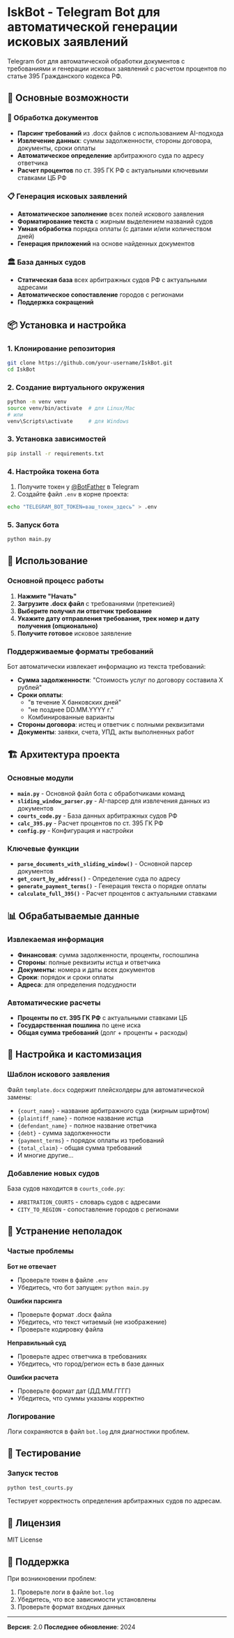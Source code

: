 # IskBot - Telegram Bot для автоматической генерации исковых заявлений

Telegram бот для автоматической обработки документов с требованиями и генерации исковых заявлений с расчетом процентов по статье 395 Гражданского кодекса РФ.

## 🚀 Основные возможности

### 📄 Обработка документов
- **Парсинг требований** из .docx файлов с использованием AI-подхода
- **Извлечение данных**: суммы задолженности, стороны договора, документы, сроки оплаты
- **Автоматическое определение** арбитражного суда по адресу ответчика
- **Расчет процентов** по ст. 395 ГК РФ с актуальными ключевыми ставками ЦБ РФ

### 📋 Генерация исковых заявлений
- **Автоматическое заполнение** всех полей искового заявления
- **Форматирование текста** с жирным выделением названий судов
- **Умная обработка** порядка оплаты (с датами и/или количеством дней)
- **Генерация приложений** на основе найденных документов

### 🏛️ База данных судов
- **Статическая база** всех арбитражных судов РФ с актуальными адресами
- **Автоматическое сопоставление** городов с регионами
- **Поддержка сокращений**

## 📦 Установка и настройка

### 1. Клонирование репозитория
```bash
git clone https://github.com/your-username/IskBot.git
cd IskBot
```

### 2. Создание виртуального окружения
```bash
python -m venv venv
source venv/bin/activate  # для Linux/Mac
# или
venv\Scripts\activate     # для Windows
```

### 3. Установка зависимостей
```bash
pip install -r requirements.txt
```

### 4. Настройка токена бота
1. Получите токен у [@BotFather](https://t.me/BotFather) в Telegram
2. Создайте файл `.env` в корне проекта:
```bash
echo "TELEGRAM_BOT_TOKEN=ваш_токен_здесь" > .env
```

### 5. Запуск бота
```bash
python main.py
```

## 🎯 Использование

### Основной процесс работы
1. **Нажмите "Начать"**
2. **Загрузите .docx файл** с требованиями (претензией)
3. **Выберите получил ли ответчик требование**
4. **Укажите дату отправления требования, трек номер и дату получения (опционально)**
5. **Получите готовое** исковое заявление

### Поддерживаемые форматы требований
Бот автоматически извлекает информацию из текста требований:

- **Сумма задолженности**: "Стоимость услуг по договору составила X рублей"
- **Сроки оплаты**:
  - "в течение X банковских дней"
  - "не позднее DD.MM.YYYY г."
  - Комбинированные варианты
- **Стороны договора**: истец и ответчик с полными реквизитами
- **Документы**: заявки, счета, УПД, акты выполненных работ

## 🏗️ Архитектура проекта

### Основные модули
- **`main.py`** - Основной файл бота с обработчиками команд
- **`sliding_window_parser.py`** - AI-парсер для извлечения данных из документов
- **`courts_code.py`** - База данных арбитражных судов РФ
- **`calc_395.py`** - Расчет процентов по ст. 395 ГК РФ
- **`config.py`** - Конфигурация и настройки

### Ключевые функции
- **`parse_documents_with_sliding_window()`** - Основной парсер документов
- **`get_court_by_address()`** - Определение суда по адресу
- **`generate_payment_terms()`** - Генерация текста о порядке оплаты
- **`calculate_full_395()`** - Расчет процентов с актуальными ставками

## 📊 Обрабатываемые данные

### Извлекаемая информация
- **Финансовая**: сумма задолженности, проценты, госпошлина
- **Стороны**: полные реквизиты истца и ответчика
- **Документы**: номера и даты всех документов
- **Сроки**: порядок и сроки оплаты
- **Адреса**: для определения подсудности

### Автоматические расчеты
- **Проценты по ст. 395 ГК РФ** с актуальными ставками ЦБ
- **Государственная пошлина** по цене иска
- **Общая сумма требований** (долг + проценты + расходы)

## 🔧 Настройка и кастомизация

### Шаблон искового заявления
Файл `template.docx` содержит плейсхолдеры для автоматической замены:
- `{court_name}` - название арбитражного суда (жирным шрифтом)
- `{plaintiff_name}` - полное название истца
- `{defendant_name}` - полное название ответчика
- `{debt}` - сумма задолженности
- `{payment_terms}` - порядок оплаты из требований
- `{total_claim}` - общая сумма требований
- И многие другие...

### Добавление новых судов
База судов находится в `courts_code.py`:
- `ARBITRATION_COURTS` - словарь судов с адресами
- `CITY_TO_REGION` - сопоставление городов с регионами

## 🐛 Устранение неполадок

### Частые проблемы

**Бот не отвечает**
- Проверьте токен в файле `.env`
- Убедитесь, что бот запущен: `python main.py`

**Ошибки парсинга**
- Проверьте формат .docx файла
- Убедитесь, что текст читаемый (не изображение)
- Проверьте кодировку файла

**Неправильный суд**
- Проверьте адрес ответчика в требованиях
- Убедитесь, что город/регион есть в базе данных

**Ошибки расчета**
- Проверьте формат дат (ДД.ММ.ГГГГ)
- Убедитесь, что суммы указаны корректно

### Логирование
Логи сохраняются в файл `bot.log` для диагностики проблем.

## 📝 Тестирование

### Запуск тестов
```bash
python test_courts.py
```
Тестирует корректность определения арбитражных судов по адресам.

## 📄 Лицензия

MIT License

## 🤝 Поддержка

При возникновении проблем:
1. Проверьте логи в файле `bot.log`
2. Убедитесь, что все зависимости установлены
3. Проверьте формат входных данных

---

**Версия**: 2.0
**Последнее обновление**: 2024

